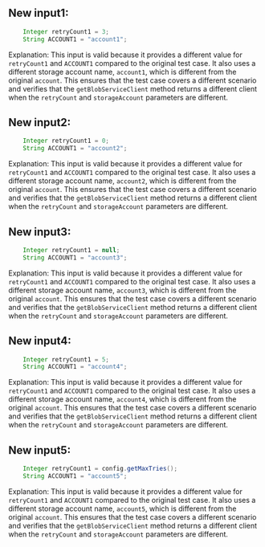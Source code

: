 ## New input1:
```java
    Integer retryCount1 = 3;
    String ACCOUNT1 = "account1";
```
Explanation: This input is valid because it provides a different value for `retryCount1` and `ACCOUNT1` compared to the original test case. It also uses a different storage account name, `account1`, which is different from the original `account`. This ensures that the test case covers a different scenario and verifies that the `getBlobServiceClient` method returns a different client when the `retryCount` and `storageAccount` parameters are different.

## New input2:
```java
    Integer retryCount1 = 0;
    String ACCOUNT1 = "account2";
```
Explanation: This input is valid because it provides a different value for `retryCount1` and `ACCOUNT1` compared to the original test case. It also uses a different storage account name, `account2`, which is different from the original `account`. This ensures that the test case covers a different scenario and verifies that the `getBlobServiceClient` method returns a different client when the `retryCount` and `storageAccount` parameters are different.

## New input3:
```java
    Integer retryCount1 = null;
    String ACCOUNT1 = "account3";
```
Explanation: This input is valid because it provides a different value for `retryCount1` and `ACCOUNT1` compared to the original test case. It also uses a different storage account name, `account3`, which is different from the original `account`. This ensures that the test case covers a different scenario and verifies that the `getBlobServiceClient` method returns a different client when the `retryCount` and `storageAccount` parameters are different.

## New input4:
```java
    Integer retryCount1 = 5;
    String ACCOUNT1 = "account4";
```
Explanation: This input is valid because it provides a different value for `retryCount1` and `ACCOUNT1` compared to the original test case. It also uses a different storage account name, `account4`, which is different from the original `account`. This ensures that the test case covers a different scenario and verifies that the `getBlobServiceClient` method returns a different client when the `retryCount` and `storageAccount` parameters are different.

## New input5:
```java
    Integer retryCount1 = config.getMaxTries();
    String ACCOUNT1 = "account5";
```
Explanation: This input is valid because it provides a different value for `retryCount1` and `ACCOUNT1` compared to the original test case. It also uses a different storage account name, `account5`, which is different from the original `account`. This ensures that the test case covers a different scenario and verifies that the `getBlobServiceClient` method returns a different client when the `retryCount` and `storageAccount` parameters are different.

